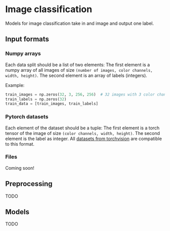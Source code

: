 # Image classification

Models for image classification take in and image and output one label.

## Input formats

### Numpy arrays

Each data split should be a list of two elements: The first element is a numpy array 
of all images of size `(number of images, color channels, width, height)`. The second 
element is an array of labels (integers).

Example:

```python
train_images = np.zeros(32, 3, 256, 256)  # 32 images with 3 color channels and size 256x256
train_labels = np.zeros(32)
train_data = [train_images, train_labels]
```

### Pytorch datasets

Each element of the dataset should be a tuple: The first element is a torch tensor of 
the image of size `(color channels, width, height)`. The second element is the label as 
integer. All [datasets from torchvision](https://pytorch.org/docs/stable/torchvision/datasets.html) 
are compatible to this format. 


### Files

Coming soon!


## Preprocessing

TODO

## Models

TODO

<!--
### Random forest




"simple-cnn": image_classification.TorchImageClassificationWrapper,
    "resnet18": image_classification.TorchImageClassificationWrapper,
    "alexnet": image_classification.TorchImageClassificationWrapper,
    "vgg16": image_classification.TorchImageClassificationWrapper,
    "squeezenet": image_classification.TorchImageClassificationWrapper,
    "densenet": image_classification.TorchImageClassificationWrapper,
    "inception": image_classification.TorchImageClassificationWrapper,
    "googlenet": image_classification.TorchImageClassificationWrapper,
    "shufflenet": image_classification.TorchImageClassificationWrapper,
    "mobilenet": image_classification.TorchImageClassificationWrapper,
    "resnext50_32x4d": image_classification.TorchImageClassificationWrapper,
    "wide_resnet50_2": image_classification.TorchImageClassificationWrapper,
    "mnasnet": image_classification.TorchImageClassificationWrapper,


    "random-forest": image_classification.SklearnImageClassificationWrapper,
    "gradient-boosting": image_classification.SklearnImageClassificationWrapper,
    "gaussian-process": image_classification.SklearnImageClassificationWrapper,
    "logistic-regression": image_classification.SklearnImageClassificationWrapper,
    "sgd": image_classification.SklearnImageClassificationWrapper,
    "perceptron": image_classification.SklearnImageClassificationWrapper,
    "passive-aggressive": image_classification.SklearnImageClassificationWrapper,
    "gaussian-nb": image_classification.SklearnImageClassificationWrapper,
    "k-neighbors": image_classification.SklearnImageClassificationWrapper,
    "mlp": image_classification.SklearnImageClassificationWrapper,
    "svc": image_classification.SklearnImageClassificationWrapper,
    "linear-svc": image_classification.SklearnImageClassificationWrapper,
    "decision-tree": image_classification.SklearnImageClassificationWrapper,
    "extra-tree": image_classification.SklearnImageClassificationWrapper,
-->